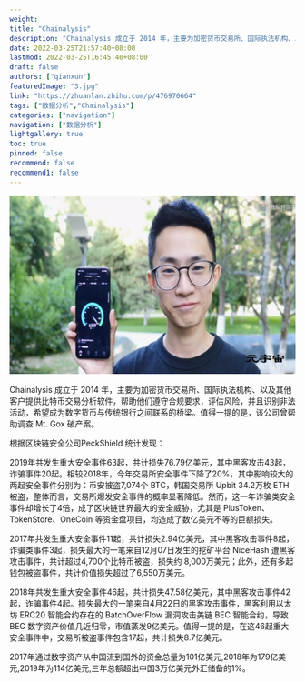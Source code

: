 ```yaml
---
weight: 
title: "Chainalysis"
description: "Chainalysis 成立于 2014 年，主要为加密货币交易所、国际执法机构、以及其他客户提供比特币交易分析软件，帮助他们遵守合规要求，评估风险，并且识别非法活动，希望成为数字货币..."
date: 2022-03-25T21:57:40+08:00
lastmod: 2022-03-25T16:45:40+08:00
draft: false
authors: ["qianxun"]
featuredImage: "3.jpg"
link: "https://zhuanlan.zhihu.com/p/476970664"
tags: ["数据分析","Chainalysis"]
categories: ["navigation"]
navigation: ["数据分析"]
lightgallery: true
toc: true
pinned: false
recommend: false
recommend1: false
---
```



![](3.jpg)

Chainalysis 成立于 2014 年，主要为加密货币交易所、国际执法机构、以及其他客户提供比特币交易分析软件，帮助他们遵守合规要求，评估风险，并且识别非法活动，希望成为数字货币与传统银行之间联系的桥梁。值得一提的是，该公司曾帮助调查 Mt. Gox 破产案。

根据区块链安全公司PeckShield 统计发现：

2019年共发生重大安全事件63起，共计损失76.79亿美元，其中黑客攻击43起，诈骗事件20起。相较2018年，今年交易所安全事件下降了20%，其中影响较大的两起安全事件分别为：币安被盗7,074个 BTC，韩国交易所 Upbit 34.2万枚 ETH 被盗，整体而言，交易所爆发安全事件的概率显著降低。然而，这一年诈骗类安全事件却增长了4倍，成了区块链世界最大的安全威胁，尤其是 PlusToken、TokenStore、OneCoin 等资金盘项目，均造成了数亿美元不等的巨额损失。

2017年共发生重大安全事件11起，共计损失2.94亿美元，其中黑客攻击事件8起，诈骗类事件3起，损失最大的一笔来自12月07日发生的挖矿平台 NiceHash 遭黑客攻击事件，共计超过4,700个比特币被盗，损失约 8,000万美元；此外，还有多起钱包被盗事件，共计价值损失超过了6,550万美元。

2018年共发生重大安全事件46起，共计损失47.58亿美元，其中黑客攻击事件42起，诈骗事件4起。损失最大的一笔来自4月22日的黑客攻击事件，黑客利用以太坊 ERC20 智能合约存在的 BatchOverFlow 漏洞攻击美链 BEC 智能合约，导致 BEC 数字资产价值几近归零，市值蒸发9亿美元。值得一提的是，在这46起重大安全事件中，交易所被盗事件包含17起，共计损失8.7亿美元。

2017年通过数字资产从中国流到国外的资金总量为101亿美元,2018年为179亿美元,2019年为114亿美元,三年总额超出中国3万亿美元外汇储备的1%。

